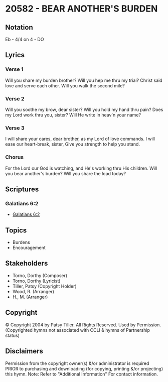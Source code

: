 # 20582 - BEAR ANOTHER'S BURDEN

## Notation

Eb - 4/4 on 4 - DO

## Lyrics

### Verse 1

Will you share my burden brother? Will you hep me thru my trial? Christ said love and serve each other. Will you walk the second mile?

### Verse 2

Will you soothe my brow, dear sister? Will you hold  my hand thru pain? Does my Lord work thru you, sister? Will He write in heav'n your name?

### Verse 3

I will share your cares, dear brother, as my Lord of love commands. I will ease our heart-break, sister, Give you strength to help you stand.

### Chorus

For the Lord our God is watching, and He's working thru His children. Will you bear another's burden? Will you share the load today?


## Scriptures

### Galatians 6:2

- [Galatians 6:2](https://www.biblegateway.com/passage/?search=Galatians%206%3A2)


## Topics

- Burdens
- Encouragement

## Stakeholders

- Torno, Dorthy (Composer)
- Torno, Dorthy (Lyricist)
- Tiller, Patsy (Copyright Holder)
- Wood, R. (Arranger)
- H., M. (Arranger)

## Copyright

© Copyright 2004 by Patsy Tiller. All Rights Reserved. Used by Permission.
(Copyrighted hymns not associated with CCLI & hymns of Partnership status)

## Disclaimers

Permission from the copyright owner(s) &/or administrator is required PRIOR to purchasing and downloading (for copying, printing &/or projecting) this hymn.
Note: Refer to "Additional Information" For contact information.

